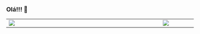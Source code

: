 ### Olá!!! 👋

<center>
	<table>
		<tr>
			<td>
				<img width="400px" align="left" src="https://github-readme-stats.vercel.app/api/top-langs/?username=wenderdecastro&show_icons=true&langs_count=10&layout=compact&theme=dark&count_private=true"/>
			</td>
			<td>
				<img width="490px" align="left" src="https://github-readme-stats.vercel.app/api?username=wenderdecastro&theme=dark&?theme=dark&show_icons=true%count_private=true&include_all_commits=true"/>
			</td>
		</tr>
	</table>
</center>

<!--
**wenderdecastro/wenderdecastro** is a ✨ _special_ ✨ repository because its `README.md` (this file) appears on your GitHub profile.

![snake gif](https://github.com/wenderdecastro/wenderdecastro/blob/output/github-contribution-grid-snake.svg)
